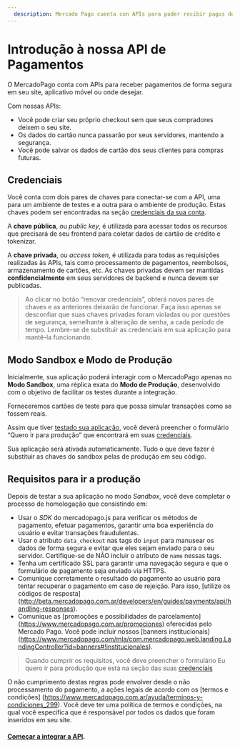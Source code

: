 ```yaml
---
  description: Mercado Pago cuenta con APIs para poder recibir pagos de forma segura en tu sitio web, aplicación móvil, o donde desees, manteniendo la experiencia de compra.
---
```


# Introdução à nossa API de Pagamentos

O MercadoPago conta com APIs para receber pagamentos de forma segura em seu site, aplicativo móvel ou onde desejar.

Com nossas APIs:

* Você pode criar seu próprio checkout sem que seus compradores deixem o seu site.
* Os dados do cartão nunca passarão por seus servidores, mantendo a segurança.
* Você pode salvar os dados de cartão dos seus clientes para compras futuras.

## Credenciais

Você conta com dois pares de chaves para conectar-se com a API, uma para um ambiente de testes e a outra para o ambiente de produção. Estas chaves podem ser encontradas na seção [credenciais da sua conta](https://www.mercadopago.com.ar/account/credentials).

A **chave pública**, ou *public key*, é utilizada para acessar todos os recursos que precisará de seu frontend para coletar dados de cartão de crédito e tokenizar.

A **chave privada**, ou *access token*, é utilizada para todas as requisições realizadas às APIs, tais como processamento de pagamentos, reembolsos, armazenamento de cartões, etc. As chaves privadas devem ser mantidas **confidencialmente** em seus servidores de backend e nunca devem ser publicadas.

> Ao clicar no botão “renovar credenciais”, obterá novos pares de chaves e as anteriores deixarão de funcionar. Faça isso apenas se desconfiar que suas chaves privadas foram violadas ou por questões de segurança, semelhante à alteração de senha, a cada período de tempo. Lembre-se de substituir as credenciais em sua aplicação para mantê-la funcionando.

## Modo Sandbox e Modo de Produção

Inicialmente, sua aplicação poderá interagir com o MercadoPago apenas no **Modo Sandbox**, uma réplica exata do **Modo de Produção**, desenvolvido com o objetivo de facilitar os testes durante a integração.

Forneceremos cartões de teste para que possa simular transações como se fossem reais.

Assim que tiver [testado sua aplicação](/guides/payments/api/testing.pt.md), você deverá preencher o formulário “Quero ir para produção” que encontrará em suas [credenciais](https://www.mercadopago.com.ar/account/credentials).

Sua aplicação será ativada automaticamente. Tudo o que deve fazer é substituir as chaves do sandbox pelas de produção em seu código.

## Requisitos para ir a produção

Depois de testar a sua aplicação no modo _Sandbox_, você deve completar o processo de homologação que consistindo em:

* Usar o _SDK_ do mercadopago.js para verificar os métodos de pagamento, efetuar pagamentos, garantir uma boa experiência do usuário e evitar transações fraudulentas.
* Usar o atributo `data_checkout` nas tags do `input` para manusear os dados de forma segura e evitar que eles sejam enviado para o seu servidor. Certifique-se de NÃO incluir o atributo de `name` nessas tags.
* Tenha um certificado SSL para garantir uma navegação segura e que o formulário de pagamento seja enviado via HTTPS.
* Comunique corretamente o resultado do pagamento ao usuário para tentar recuperar o pagamento em caso de rejeição. Para isso, [utilize os códigos de resposta] (http://beta.mercadopago.com.ar/developers/en/guides/payments/api/handling-responses).
* Comunique as [promoções e possibilidades de parcelamento] (https://www.mercadopago.com.ar/promociones) oferecidas pelo Mercado Pago. Você pode incluir nossos [banners institucionais] (https://www.mercadopago.com/mla/com.mercadopago.web.landing.LandingController?id=banners#!institucionales).

> Quando cumprir os requisitos, você deve preencher o formulário Eu quero ir para produção que está na seção das suas [credenciais](https://www.mercadopago.com/mla/account/credentials)

O não cumprimento destas regras pode envolver desde o não processamento do pagamento, a ações legais de acordo com os [termos e condições] (https://www.mercadopago.com.ar/ayuda/terminos-y-condiciones_299). Você deve ter uma política de termos e condições, na qual você especifica que é responsável por todos os dados que foram inseridos em seu site.

#### [Começar a integrar a API](/guides/payments/api/receiving-payment-by-card.es.md).
